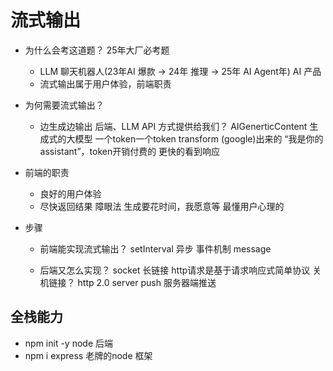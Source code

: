 # 流式输出

- 为什么会考这道题？
    25年大厂必考题
    - LLM 聊天机器人(23年AI 爆款 -> 24年 推理 -> 25年 AI Agent年) AI 产品
    - 流式输出属于用户体验，前端职责

- 为何需要流式输出？
    - 边生成边输出
        后端、LLM API 方式提供给我们？
        AIGenerticContent 生成式的大模型 一个token一个token transform (google)出来的
        “我是你的assistant”，token开销付费的
        更快的看到响应

- 前端的职责
    - 良好的用户体验
    - 尽快返回结果
    障眼法 生成要花时间，我愿意等
    最懂用户心理的

- 步骤
    - 前端能实现流式输出？
        setInterval 异步 事件机制 message
        
    - 后端又怎么实现？
        socket 长链接
        http请求是基于请求响应式简单协议 关机链接？
        http 2.0 server push 服务器端推送

## 全栈能力
- npm init -y   node 后端
- npm i express  老牌的node 框架